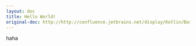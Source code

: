 ```yaml
---
layout: doc
title: Hello World!
original-doc: http://http://confluence.jetbrains.net/display/Kotlin/Basic+syntax+walk-through
---
```



haha
